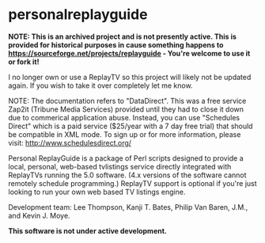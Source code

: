 # personalreplayguide

**NOTE: This is an archived project and is not presently active. This is provided for historical purposes in cause something happens to https://sourceforge.net/projects/replayguide - You're welcome to use it or fork it!**

I no longer own or use a ReplayTV so this project will likely not be updated again.   If you wish to take it over completely let me know.

NOTE: The documentation refers to "DataDirect".  This was a free service Zap2it (Tribune Media Services) provided until they had to close it down due to commerical application abuse.    Instead, you can use "Schedules Direct" which is a paid service ($25/year with a 7 day free trial) that should be compatible in XML mode.    To sign up or for more information, please visit: http://www.schedulesdirect.org/


Personal ReplayGuide is a package of Perl scripts designed to provide a local, personal, web-based tvlistings service directly integrated with ReplayTVs running the 5.0 software.   (4.x versions of the software cannot remotely schedule programming.)    ReplayTV support is optional if you're just looking to run your own web based TV listings engine.

Development team: Lee Thompson, Kanji T. Bates, Philip Van Baren, J.M., and Kevin J. Moye.

**This software is not under active development.**
